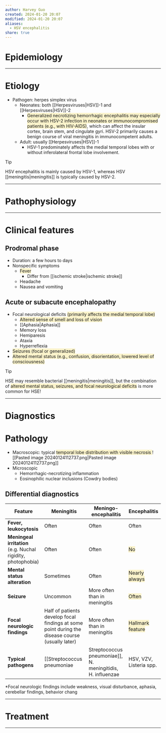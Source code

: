 ```yaml
---
author: Harvey Guo
created: 2024-01-20 20:07
modified: 2024-01-20 20:07
aliases:
  - HSV encephalitis
share: true
---
```

# Epidemiology


---
# Etiology
- Pathogen: herpes simplex virus
	- Neonates: both [[Herpesviruses|HSV]]-1 and [[Herpesviruses|HSV]]-2
		- <span style="background:rgba(240, 200, 0, 0.2)">Generalized necrotizing hemorrhagic encephalitis may especially occur with HSV-2 infection in neonates or immunocompromised patients (e.g., with HIV-AIDS)</span>, which can affect the insular cortex, brain stem, and cingulate gyri. HSV-2 primarily causes a benign course of viral meningitis in immunocompetent adults.
	- Adult: usually [[Herpesviruses|HSV]]-1
		- HSV-1 predominately affects the medial temporal lobes with or without inferolateral frontal lobe involvement. 

>[!tip] 
>HSV encephalitis is mainly caused by HSV-1, whereas HSV [[meningitis|meningitis]] is typically caused by HSV-2.

---
# Pathophysiology


---
# Clinical features
## Prodromal phase
- Duration: a few hours to days
- Nonspecific symptoms
	- <span style="background:rgba(240, 200, 0, 0.2)">Fever</span>
		- Differ from [[ischemic stroke|ischemic stroke]]
	- Headache
	- Nausea and vomiting
## Acute or subacute encephalopathy
- Focal neurological deficits <span style="background:rgba(240, 200, 0, 0.2)">(primarily affects the medial temporal lobe)</span>
	- <span style="background:rgba(240, 200, 0, 0.2)">Altered sense of smell and loss of vision</span>
	- [[Aphasia|Aphasia]]
	- Memory loss
	- Hemiparesis
	- Ataxia
	- Hyperreflexia
- <span style="background:rgba(240, 200, 0, 0.2)">Seizures (focal or generalized)</span>
- <span style="background:rgba(240, 200, 0, 0.2)">Altered mental status (e.g., confusion, disorientation, lowered level of consciousness)</span>
>[!tip] 
>HSE may resemble bacterial [[meningitis|meningitis]], but the combination of <span style="background:rgba(240, 200, 0, 0.2)">altered mental status, seizures, and focal neurological deficits</span> is more common for HSE!

---
# Diagnostics

# Pathology
- Macroscopic: typical <span style="background:rgba(240, 200, 0, 0.2)">temporal lobe distribution with visible necrosis </span>![[Pasted image 20240124112737.png|Pasted image 20240124112737.png]]
- Microscopic
	- Hemorrhagic-necrotizing inflammation
	- Eosinophilic nuclear inclusions (Cowdry bodies) 
## Differential diagnostics

| Feature                                                         | Meningitis                                                                                      | Meningo-encephalitis          | Encephalitis                                                            |
| --------------------------------------------------------------- | ----------------------------------------------------------------------------------------------- | ----------------------------- | ----------------------------------------------------------------------- |
| **Fever, leukocytosis**                                         | Often                                                                                           | Often                         | Often                                                                   |
| **Meningeal irritation**<br>(e.g. Nuchal rigidity, photophobia) | Often                                                                                           | Often                         | <span style="background:rgba(240, 200, 0, 0.2)">No</span>               |
| **Mental status alteration**                                    | Sometimes                                                                                       | Often                         | <span style="background:rgba(240, 200, 0, 0.2)">Nearly always</span>    |
| **Seizure**                                                     | Uncommon                                                                                        | More often than in meningitis | <span style="background:rgba(240, 200, 0, 0.2)">Often</span>            |
| **Focal neurologic findings**                                   | Half of patients develop focal findings at some point during the disease course (usually later) | More often than in meningitis | <span style="background:rgba(240, 200, 0, 0.2)">Hallmark feature</span> |
| **Typical pathogens**                                           | [[Streptococcus pneumoniae|Streptococcus pneumoniae]], N. meningitidis, H. influenzae                                        | HSV, VZV, Listeria spp.       | HSV, VZV, Enteroviruses                                                 |
*Focal neurologic findings include weakness, visual disturbance, aphasia, cerebellar findings, behavior chang

---
# Treatment


---
